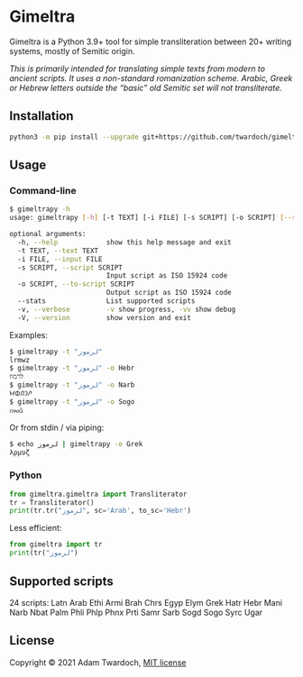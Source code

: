 
# Gimeltra

Gimeltra is a Python 3.9+ tool for simple transliteration between 20+ writing systems, mostly of Semitic origin.

_This is primarily intended for translating simple texts from modern to ancient scripts. It uses a non-standard romanization scheme. Arabic, Greek or Hebrew letters outside the “basic” old Semitic set will not transliterate._

## Installation

```sh
python3 -m pip install --upgrade git+https://github.com/twardoch/gimeltra
```

## Usage

### Command-line

```sh
$ gimeltrapy -h
usage: gimeltrapy [-h] [-t TEXT] [-i FILE] [-s SCRIPT] [-o SCRIPT] [--stats] [-v] [-V]

optional arguments:
  -h, --help            show this help message and exit
  -t TEXT, --text TEXT
  -i FILE, --input FILE
  -s SCRIPT, --script SCRIPT
                        Input script as ISO 15924 code
  -o SCRIPT, --to-script SCRIPT
                        Output script as ISO 15924 code
  --stats               List supported scripts
  -v, --verbose         -v show progress, -vv show debug
  -V, --version         show version and exit
```

Examples:

```sh
$ gimeltrapy -t "لرموز"
lrmwz
$ gimeltrapy -t "لرموز" -o Hebr
לרמוז
$ gimeltrapy -t "لرموز" -o Narb
𐪁𐪇𐪃𐪅𐪘
$ gimeltrapy -t "لرموز" -o Sogo
𐼌𐼘𐼍𐼇𐼈
```

Or from stdin / via piping:

```sh
$ echo لرموز | gimeltrapy -o Grek
λρμυζ
```

### Python

```python
from gimeltra.gimeltra import Transliterator
tr = Transliterator()
print(tr.tr("لرموز", sc='Arab', to_sc='Hebr')
```

Less efficient:

```python
from gimeltra import tr
print(tr("لرموز")
```

## Supported scripts

24 scripts: Latn Arab Ethi Armi Brah Chrs Egyp Elym Grek Hatr Hebr Mani Narb Nbat Palm Phli Phlp Phnx Prti Samr Sarb Sogd Sogo Syrc Ugar

## License

Copyright © 2021 Adam Twardoch, [MIT license](./LICENSE)
